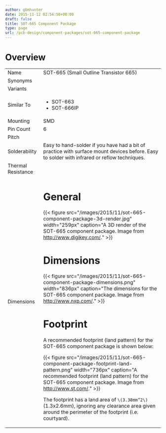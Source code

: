 ```yaml
---
author: gbmhunter
date: 2015-11-12 02:54:50+00:00
draft: false
title: SOT-665 Component Package
type: page
url: /pcb-design/component-packages/sot-665-component-package
---
```


# Overview

<table><tbody ><tr >
<td>Name</td>
<td >SOT-665 (Small Outline Transistor 665)
</td></tr><tr >
<td >Synonyms
</td>
<td >

</td></tr><tr >
<td >Variants
</td>
<td > 
</td></tr><tr >
<td >Similar To
</td>
<td >
<ul>
<li>SOT-663</li>
<li>SOT-666IP</li>
</ul>
</td></tr><tr >
<td >Mounting
</td>
<td >SMD
</td></tr><tr >
<td >Pin Count
</td>
<td >6
</td></tr><tr >
<td >Pitch
</td>
<td></td></tr><tr >
<td >Solderability
</td>
<td >Easy to hand-solder if you have had a bit of practice with surface mount devices before. Easy to solder with infrared or reflow techniques.
</td></tr><tr >
<td >Thermal Resistance
</td>
<td > 
</td></tr><tr >
<td >Dimensions
</td>
<td >

# General

{{< figure src="/images/2015/11/sot-665-component-package-3d-render.jpg" width="259px" caption="A 3D render of the SOT-665 component package. Image from http://www.digikey.com/."  >}}

# Dimensions

{{< figure src="/images/2015/11/sot-665-component-package-dimensions.png" width="836px" caption="The dimensions for the SOT-665 component package. Image from http://www.nxp.com/."  >}}

# Footprint

A recommended footprint (land pattern) for the SOT-665 component package is shown below:

{{< figure src="/images/2015/11/sot-665-component-package-footprint-land-pattern.png" width="736px" caption="A recommended footprint (land pattern) for the SOT-665 component package. Image from http://www.st.com/."  >}}

The footprint has a land area of `\(3.38mm^2\)` (1.3x2.6mm), ignoring any clearance area given around the perimeter of the footprint (i.e. courtyard).
